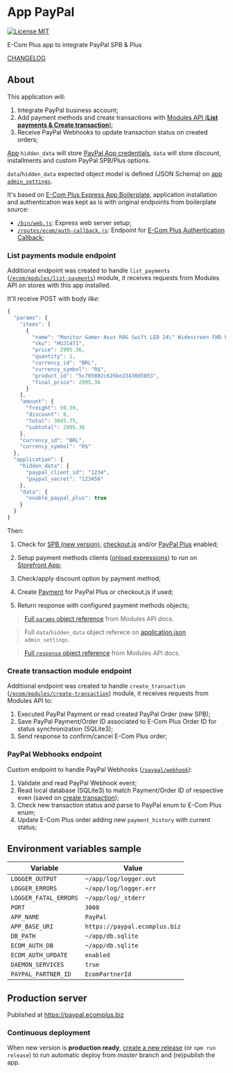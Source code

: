 # App PayPal

[![License MIT](https://img.shields.io/badge/License-MIT-yellow.svg)](https://opensource.org/licenses/MIT)

E-Com Plus app to integrate PayPal SPB & Plus

[CHANGELOG](https://github.com/ecomclub/app-paypal/blob/master/CHANGELOG.md)

## About

This application will:

1. Integrate PayPal business account;
2. Add payment methods and create transactions with
[Modules API (**List payments & Create transaction**)](https://developers.e-com.plus/modules-api/);
3. Receive PayPal Webhooks to update transaction status on created orders;

[App](https://developers.e-com.plus/docs/api/#/store/applications/) `hidden_data`
will store [PayPal App credentials](https://developer.paypal.com/developer/applications/),
`data` will store discount, installments and custom PayPal SPB/Plus options.

`data`/`hidden_data` expected object model is defined (JSON Schema) on
[app `admin_settings`](https://github.com/ecomclub/app-paypal/blob/master/assets/application.json).

It's based on
[E-Com Plus Express App Boilerplate](https://github.com/ecomclub/express-app-boilerplate),
application installation and authentication was kept as is
with original endpoints from boilerplate source:

- [`/bin/web.js`](https://github.com/ecomclub/app-paypal/blob/master/bin/web.js):
Express web server setup;
- [`/routes/ecom/auth-callback.js`](https://github.com/ecomclub/app-paypal/blob/master/routes/ecom/auth-callback.js):
Endpoint for
[E-Com Plus Authentication Callback](https://developers.e-com.plus/docs/api/#/store/authenticate-app/authenticate-app);

### List payments module endpoint

Additional endpoint was created to handle `list_payments`
([`/ecom/modules/list-payments`](https://github.com/ecomclub/app-paypal/blob/master/routes/ecom/modules/list-payments.js))
module, it receives requests from Modules API on stores with this app installed.

It'll receive POST with body _like_:

```javascript
{
  "params": {
    "items": [
      {
        "name": "Monitor Gamer Asus ROG Swift LED 24\" Widescreen FHD PG248Q",
        "sku": "HUJ1471",
        "price": 2995.36,
        "quantity": 1,
        "currency_id": "BRL",
        "currency_symbol": "R$",
        "product_id": "5c705802c626be23430d5053",
        "final_price": 2995.36
      }
    ],
    "amount": {
      "freight": 50.39,
      "discount": 0,
      "total": 3045.75,
      "subtotal": 2995.36
    },
    "currency_id": "BRL",
    "currency_symbol": "R$"
  },
  "application": {
    "hidden_data": {
      "paypal_client_id": "1234",
      "paypal_secret": "123456"
    },
    "data": {
      "enable_paypal_plus": true
    }
  }
}
```

Then:

1. Check for
[SPB (new version)](https://developer.paypal.com/docs/checkout/),
[checkout.js](https://developer.paypal.com/docs/archive/checkout/) and/or
[PayPal Plus](https://developer.paypal.com/docs/integration/paypal-plus/mexico-brazil/paypal-plus-integration-guide-mexico-brazil/) enabled;

2. Setup payment methods clients
([onload expressions](https://github.com/ecomclub/app-paypal/tree/master/assets))
to run on [Storefront App](https://github.com/ecomclub/storefront-app);

3. Check/apply discount option by payment method;

4. Create [Payment](https://developer.paypal.com/docs/api/payments/v1/)
for PayPal Plus or checkout.js if used;

5. Return response with configured payment methods objects;

> [Full `params` object reference](https://apx-mods.e-com.plus/api/v1/list_payments/schema.json?store_id=100)
from Modules API docs.

> Full `data`/`hidden_data` object referece on
[application.json](https://github.com/ecomclub/app-paypal/blob/master/assets/application.json) `admin_settings`.

> [Full `response` object reference](https://apx-mods.e-com.plus/api/v1/list_payments/response_schema.json?store_id=100)
from Modules API docs.

### Create transaction module endpoint

Additional endpoint was created to handle `create_transaction`
([`/ecom/modules/create-transaction`](https://github.com/ecomclub/app-paypal/blob/master/routes/ecom/modules/create-transaction.js))
module, it receives requests from Modules API to:

1. Executed PayPal Payment or read created PayPal Order (new SPB);
2. Save PayPal Payment/Order ID associated to E-Com Plus Order ID for status synchronization (SQLite3);
3. Send response to confirm/cancel E-Com Plus order;

### PayPal Webhooks endpoint

Custom endpoint to handle PayPal Webhooks
([`/paypal/webhook`](https://github.com/ecomclub/app-paypal/blob/master/routes/paypal/webhook.js)):

1. Validate and read PayPal Webhook event;
2. Read local database (SQLite3) to match Payment/Order ID of respective even
(saved on [create transaction](#create-transaction-module-endpoint));
3. Check new transaction status and parse to PayPal enum to E-Com Plus enum;
4. Update E-Com Plus order adding new `payment_history` with current status;

## Environment variables sample

Variable              | Value
---                   | ---
`LOGGER_OUTPUT`       | `~/app/log/logger.out`
`LOGGER_ERRORS`       | `~/app/log/logger.err`
`LOGGER_FATAL_ERRORS` | `~/app/log/_stderr`
`PORT`                | `3000`
`APP_NAME`            | `PayPal`
`APP_BASE_URI`        | `https://paypal.ecomplus.biz`
`DB_PATH`             | `~/app/db.sqlite`
`ECOM_AUTH_DB`        | `~/app/db.sqlite`
`ECOM_AUTH_UPDATE`    | `enabled`
`DAEMON_SERVICES`     | `true`
`PAYPAL_PARTNER_ID`   | `EcomPartnerId`

## Production server

Published at https://paypal.ecomplus.biz

### Continuous deployment

When new version is **production ready**,
[create a new release](https://github.com/ecomclub/app-paypal/releases)
(or `npm run release`) to run automatic deploy from _master_ branch
and (re)publish the app.
